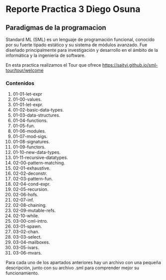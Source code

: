 # Reporte Practica 3 Diego Osuna
## Paradigmas de la programacion


Standard ML (SML) es un lenguaje de programación funcional, conocido por su fuerte tipado estático y su sistema de módulos avanzado. Fue diseñado principalmente para investigación y desarrollo en el ámbito de la informática y la ingeniería de software.


En esta practica realizamos el Tour que ofrece https://saityi.github.io/sml-tour/tour/welcome

### Contenidos

1. 01-01-let-expr
2. 01-00-values.
3. 01-01-let-expr.
4. 01-02-basic-data-types.
5. 01-03-data-structures.
6. 01-04-functions.
7. 01-05-fun.
8. 01-06-modules.
9. 01-07-mod-sigs.
10. 01-08-signatures.
11. 01-09-functors.
12. 01-10-new-data-types.
13. 01-11-recursive-datatypes.
14. 02-00-pattern-matching.
15. 02-01-exhaustive.
16. 02-02-deconstr.
17. 02-03-pattern-fun.
18. 02-04-cond-expr.
19. 02-05-recursion.
20. 02-06-hofs.
21. 02-07-inf.
22. 02-08-chaining.
23. 02-09-mutable-refs.
24. 02-10-while.
25. 03-00-cml-intro.
26. 03-01-spawn.
27. 03-02-chan.
28. 03-03-select.
29. 03-04-mailboxes.
30. 03-05-ivars.
31. 03-06-mvars.


Para cada uno de los apartados anteriores hay un archivo con una pequeña descripción, junto con su archivo .sml para comprender mejor su funcionamiento.
    
